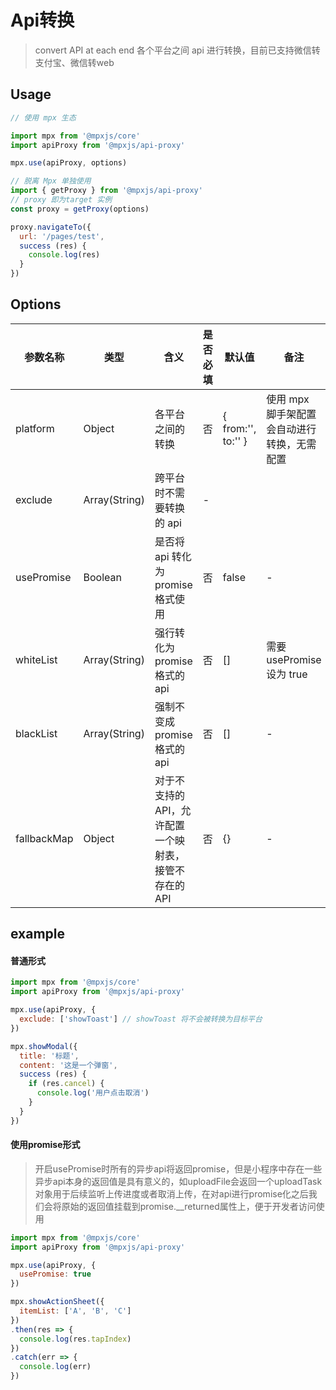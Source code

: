 # Api转换

> convert API at each end 各个平台之间 api 进行转换，目前已支持微信转支付宝、微信转web

## Usage

```js
// 使用 mpx 生态

import mpx from '@mpxjs/core'
import apiProxy from '@mpxjs/api-proxy'

mpx.use(apiProxy, options)
```

```js
// 脱离 Mpx 单独使用
import { getProxy } from '@mpxjs/api-proxy'
// proxy 即为target 实例
const proxy = getProxy(options)

proxy.navigateTo({
  url: '/pages/test',
  success (res) {
    console.log(res)
  }
})
```

## Options

|参数名称|类型|含义|是否必填|默认值|备注|
|---|---|---|---|---|---|
|platform|Object|各平台之间的转换|否|{ from:'', to:'' }|使用 mpx 脚手架配置会自动进行转换，无需配置|
|exclude|Array(String)|跨平台时不需要转换的 api|-|
|usePromise|Boolean|是否将 api 转化为 promise 格式使用|否|false|-|
|whiteList|Array(String)|强行转化为 promise 格式的 api|否|[]|需要 usePromise 设为 true|
|blackList|Array(String)|强制不变成 promise 格式的 api|否|[]|-|
|fallbackMap|Object|对于不支持的API，允许配置一个映射表，接管不存在的API|否|{}|-|

## example

#### 普通形式

```js
import mpx from '@mpxjs/core'
import apiProxy from '@mpxjs/api-proxy'

mpx.use(apiProxy, {
  exclude: ['showToast'] // showToast 将不会被转换为目标平台
})

mpx.showModal({
  title: '标题',
  content: '这是一个弹窗',
  success (res) {
    if (res.cancel) {
      console.log('用户点击取消')
    }
  }
})
```

#### 使用promise形式

> 开启usePromise时所有的异步api将返回promise，但是小程序中存在一些异步api本身的返回值是具有意义的，如uploadFile会返回一个uploadTask对象用于后续监听上传进度或者取消上传，在对api进行promise化之后我们会将原始的返回值挂载到promise.__returned属性上，便于开发者访问使用

```js
import mpx from '@mpxjs/core'
import apiProxy from '@mpxjs/api-proxy'

mpx.use(apiProxy, {
  usePromise: true
})

mpx.showActionSheet({
  itemList: ['A', 'B', 'C']
})
.then(res => {
  console.log(res.tapIndex)
})
.catch(err => {
  console.log(err)
})
```
